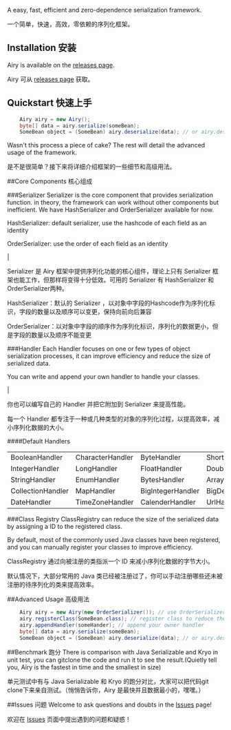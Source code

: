 A easy, fast, efficient and zero-dependence serialization framework.

一个简单，快速，高效，零依赖的序列化框架。

## Installation 安装
Airy is available on the [releases page](https://github.com/zhang-rf/airy/releases).

Airy 可从 [releases page](https://github.com/zhang-rf/airy/releases) 获取。

## Quickstart 快速上手
```java
    Airy airy = new Airy();
    byte[] data = airy.serialize(someBean);
    SomeBean object = (SomeBean) airy.deserialize(data); // or airy.deserialize(data, SomeBean.class);
```
Wasn't this process a piece of cake? The rest will detail the advanced usage of the framework.

是不是很简单？接下来将详细介绍框架的一些细节和高级用法。

##Core Components 核心组成

###Serializer
Serializer is the core component that provides serialization function. in theory, the framework can work without other components but inefficient. We have HashSerializer and OrderSerializer available for now.

HashSerializer: default serializer, use the hashcode of each field as an identity

OrderSerializer: use the order of each field as an identity

|

Serializer 是 Airy 框架中提供序列化功能的核心组件，理论上只有 Serializer 框架也能工作，但那样将变得十分低效。可用的 Serializer 有 HashSerializer 和 OrderSerializer两种。

HashSerializer：默认的 Serializer ，以对象中字段的Hashcode作为序列化标识，字段的数量以及顺序可以变更，保持向前向后兼容

OrderSerializer：以对象中字段的顺序作为序列化标识，序列化的数据更小，但是字段的数量以及顺序不能变更

###Handler
Each Handler focuses on one or few types of object serialization processes, it can improve efficiency and reduce the size of serialized data.

You can write and append your own handler to handle your classes.

|

你也可以编写自己的 Handler 并把它附加到 Serializer 来提高性能。

每一个 Handler 都专注于一种或几种类型的对象的序列化过程，以提高效率，减小序列化数据的大小。

####Default Handlers
<table>
  <tr><td>BooleanHandler</td><td>CharacterHandler</td><td>ByteHandler</td><td>ShortHandler</td></tr>
  <tr><td>IntegerHandler</td><td>LongHandler</td><td>FloatHandler</td><td>DoubleHandler</td></tr>
  <tr><td>StringHandler</td><td>EnumHandler</td><td>BytesHandler</td><td>ArrayHandler</td></tr>
  <tr><td>CollectionHandler</td><td>MapHandler</td><td>BigIntegerHandler</td><td>BigDecimalHandler</td></tr>
  <tr><td>DateHandler</td><td>TimeZoneHandler</td><td>CalenderHandler</td><td>UrlHandler</td></tr>
</table>

###Class Registry
ClassRegistry can reduce the size of the serialized data by assigning a ID to the registered class.

By default, most of the commonly used Java classes have been registered, and you can manually register your classes to improve efficiency.

ClassRegistry 通过向被注册的类指派一个 ID 来减小序列化数据的字节大小。

默认情况下，大部分常用的 Java 类已经被注册过了，你可以手动注册哪些还未被注册的待序列化的类来提高效率。

##Advanced Usage 高级用法
```java
    Airy airy = new Airy(new OrderSerializer()); // use OrderSerializer instead of HashSerializer
    airy.registerClass(SomeBean.class); // register class to reduce the size of the serialized data
    airy.appendHandler(someHander); // append your owner handler
    byte[] data = airy.serialize(someBean);
    SomeBean object = (SomeBean) airy.deserialize(data); // or airy.deserialize(data, SomeBean.class);
```
##Benchmark 跑分
There is comparison with Java Serializable and Kryo in unit test, you can gitclone the code and run it to see the result.(Quietly tell you, Airy is the fastest in time and the smallest in size)

单元测试中有与 Java Serializable 和 Kryo 的跑分对比，大家可以把代码git clone下来亲自测试。（悄悄告诉你，Airy 是最快并且数据最小的，嘿嘿。）

##Issues 问题
Welcome to ask questions and doubts in the [Issues](https://github.com/zhang-rf/airy/issues) page!

欢迎在 [Issues](https://github.com/zhang-rf/airy/issues) 页面中提出遇到的问题和疑惑！